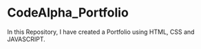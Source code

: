 # CodeAlpha_Portfolio
 In this Repository, I have created a Portfolio using HTML, CSS and JAVASCRIPT.
